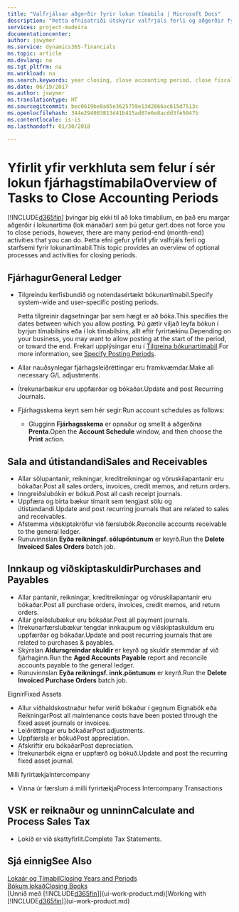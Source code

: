 ```yaml
---
title: "Valfrjálsar aðgerðir fyrir lokun tímabila | Microsoft Docs"
description: "Þetta efnisatriði útskýrir valfrjáls ferli og aðgerðir fyrir lokun fjárhagstímabila í Finance and Operations, Business Edition."
services: project-madeira
documentationcenter: 
author: jswymer
ms.service: dynamics365-financials
ms.topic: article
ms.devlang: na
ms.tgt_pltfrm: na
ms.workload: na
ms.search.keywords: year closing, close accounting period, close fiscal year, aging, creditor payments, vendor payments
ms.date: 06/19/2017
ms.author: jswymer
ms.translationtype: HT
ms.sourcegitcommit: bec0619be0a65e3625759e13d2866ac615d7513c
ms.openlocfilehash: 344e294083813d41b415ad07e6e8acdd3fe5047b
ms.contentlocale: is-is
ms.lasthandoff: 01/30/2018

---
```

# <a name="overview-of-tasks-to-close-accounting-periods"></a><span data-ttu-id="dba49-103">Yfirlit yfir verkhluta sem felur í sér lokun fjárhagstímabila</span><span class="sxs-lookup"><span data-stu-id="dba49-103">Overview of Tasks to Close Accounting Periods</span></span>
[!INCLUDE[d365fin](includes/d365fin_md.md)] <span data-ttu-id="dba49-104"> þvingar þig ekki til að loka tímabilum, en það eru margar aðgerðir í lokunartíma (lok mánaðar) sem þú getur gert.</span><span class="sxs-lookup"><span data-stu-id="dba49-104">does not force you to close periods, however, there are many period-end (month-end) activities that you can do.</span></span> <span data-ttu-id="dba49-105">Þetta efni gefur yfirlit yfir valfrjáls ferli og starfsemi fyrir lokunartímabil.</span><span class="sxs-lookup"><span data-stu-id="dba49-105">This topic provides an overview of optional processes and activities for closing periods.</span></span>  

## <a name="general-ledger"></a><span data-ttu-id="dba49-106">Fjárhagur</span><span class="sxs-lookup"><span data-stu-id="dba49-106">General Ledger</span></span>
* <span data-ttu-id="dba49-107">Tilgreindu kerfisbundið og notendasértækt bókunartímabil.</span><span class="sxs-lookup"><span data-stu-id="dba49-107">Specify system-wide and user-specific posting periods.</span></span>  

    <span data-ttu-id="dba49-108">Þetta tilgreinir dagsetningar þar sem hægt er að bóka.</span><span class="sxs-lookup"><span data-stu-id="dba49-108">This specifies the dates between which you allow posting.</span></span> <span data-ttu-id="dba49-109">Þú gætir viljað leyfa bókun í byrjun tímabilsins eða í lok tímabilsins, allt eftir fyrirtækinu.</span><span class="sxs-lookup"><span data-stu-id="dba49-109">Depending on your business, you may want to allow posting at the start of the period, or toward the end.</span></span> <span data-ttu-id="dba49-110">Frekari upplýsingar eru í [Tilgreina bókunartímabil](finance-how-specify-posting-periods.md).</span><span class="sxs-lookup"><span data-stu-id="dba49-110">For more information, see [Specify Posting Periods](finance-how-specify-posting-periods.md).</span></span>  
* <span data-ttu-id="dba49-111">Allar nauðsynlegar fjárhagsleiðréttingar eru framkvæmdar.</span><span class="sxs-lookup"><span data-stu-id="dba49-111">Make all necessary G/L adjustments.</span></span>  
* <span data-ttu-id="dba49-112">Ítrekunarbækur eru uppfærðar og bókaðar.</span><span class="sxs-lookup"><span data-stu-id="dba49-112">Update and post Recurring Journals.</span></span>  
  <!--* Process Consolidations-->
* <span data-ttu-id="dba49-113">Fjárhagsskema keyrt sem hér segir:</span><span class="sxs-lookup"><span data-stu-id="dba49-113">Run account schedules as follows:</span></span>  
  * <span data-ttu-id="dba49-114">Glugginn **Fjárhagsskema** er opnaður og smellt á aðgerðina **Prenta**.</span><span class="sxs-lookup"><span data-stu-id="dba49-114">Open the **Account Schedule** window, and then choose the **Print** action.</span></span>  

## <a name="sales-and-receivables"></a><span data-ttu-id="dba49-115">Sala and útistandandi</span><span class="sxs-lookup"><span data-stu-id="dba49-115">Sales and Receivables</span></span>
* <span data-ttu-id="dba49-116">Allar sölupantanir, reikningar, kreditreikningar og vöruskilapantanir eru bókaðar.</span><span class="sxs-lookup"><span data-stu-id="dba49-116">Post all sales orders, invoices, credit memos, and return orders.</span></span>  
* <span data-ttu-id="dba49-117">Inngreiðslubókin er bókuð.</span><span class="sxs-lookup"><span data-stu-id="dba49-117">Post all cash receipt journals.</span></span>  
* <span data-ttu-id="dba49-118">Uppfæra og birta bækur tímarit sem tengjast sölu og útistandandi.</span><span class="sxs-lookup"><span data-stu-id="dba49-118">Update and post recurring journals that are related to sales and receivables.</span></span>  
* <span data-ttu-id="dba49-119">Afstemma viðskiptakröfur við færslubók.</span><span class="sxs-lookup"><span data-stu-id="dba49-119">Reconcile accounts receivable to the general ledger.</span></span>  
* <span data-ttu-id="dba49-120">Runuvinnslan **Eyða reikningsf. sölupöntunum** er keyrð.</span><span class="sxs-lookup"><span data-stu-id="dba49-120">Run the **Delete Invoiced Sales Orders** batch job.</span></span>  

## <a name="purchases-and-payables"></a><span data-ttu-id="dba49-121">Innkaup og viðskiptaskuldir</span><span class="sxs-lookup"><span data-stu-id="dba49-121">Purchases and Payables</span></span>
* <span data-ttu-id="dba49-122">Allar pantanir, reikningar, kreditreikningar og vöruskilapantanir eru bókaðar.</span><span class="sxs-lookup"><span data-stu-id="dba49-122">Post all purchase orders, invoices, credit memos, and return orders.</span></span>  
* <span data-ttu-id="dba49-123">Allar greiðslubækur eru bókaðar.</span><span class="sxs-lookup"><span data-stu-id="dba49-123">Post all payment journals.</span></span>  
* <span data-ttu-id="dba49-124">Ítrekunarfærslubækur tengdar innkaupum og viðskiptaskuldum eru uppfærðar og bókaðar.</span><span class="sxs-lookup"><span data-stu-id="dba49-124">Update and post recurring journals that are related to purchases & payables.</span></span>  
* <span data-ttu-id="dba49-125">Skýrslan **Aldursgreindar skuldir** er keyrð og skuldir stemmdar af við fjárhaginn.</span><span class="sxs-lookup"><span data-stu-id="dba49-125">Run the **Aged Accounts Payable** report and reconcile accounts payable to the general ledger.</span></span>  
* <span data-ttu-id="dba49-126">Runuvinnslan **Eyða reikningsf. innk.pöntunum** er keyrð.</span><span class="sxs-lookup"><span data-stu-id="dba49-126">Run the **Delete Invoiced Purchase Orders** batch job.</span></span>  

<span data-ttu-id="dba49-127">Eignir</span><span class="sxs-lookup"><span data-stu-id="dba49-127">Fixed Assets</span></span>
* <span data-ttu-id="dba49-128">Allur viðhaldskostnaður hefur verið bókaður í gegnum Eignabók eða Reikningar</span><span class="sxs-lookup"><span data-stu-id="dba49-128">Post all maintenance costs have been posted through the fixed asset journals or invoices.</span></span>
* <span data-ttu-id="dba49-129">Leiðréttingar eru bókaðar</span><span class="sxs-lookup"><span data-stu-id="dba49-129">Post adjustments.</span></span>
* <span data-ttu-id="dba49-130">Uppfærsla er bókuð</span><span class="sxs-lookup"><span data-stu-id="dba49-130">Post appreciation.</span></span>
* <span data-ttu-id="dba49-131">Afskriftir eru bókaðar</span><span class="sxs-lookup"><span data-stu-id="dba49-131">Post depreciation.</span></span>
* <span data-ttu-id="dba49-132">Ítrekunarbók eigna er uppfærð og bókuð.</span><span class="sxs-lookup"><span data-stu-id="dba49-132">Update and post the recurring fixed asset journal.</span></span>

<span data-ttu-id="dba49-133">Milli fyrirtækja</span><span class="sxs-lookup"><span data-stu-id="dba49-133">Intercompany</span></span>
* <span data-ttu-id="dba49-134">Vinna úr færslum á milli fyrirtækja</span><span class="sxs-lookup"><span data-stu-id="dba49-134">Process Intercompany Transactions</span></span>

## <a name="calculate-and-process-sales-tax"></a><span data-ttu-id="dba49-135">VSK er reiknaður og unninn</span><span class="sxs-lookup"><span data-stu-id="dba49-135">Calculate and Process Sales Tax</span></span>
* <span data-ttu-id="dba49-136">Lokið er við skattyfirlit.</span><span class="sxs-lookup"><span data-stu-id="dba49-136">Complete Tax Statements.</span></span>  

## <a name="see-also"></a><span data-ttu-id="dba49-137">Sjá einnig</span><span class="sxs-lookup"><span data-stu-id="dba49-137">See Also</span></span>
[<span data-ttu-id="dba49-138">Lokaár og Tímabil</span><span class="sxs-lookup"><span data-stu-id="dba49-138">Closing Years and Periods</span></span>](year-close-years-periods.md)  
[<span data-ttu-id="dba49-139">Bókum lokað</span><span class="sxs-lookup"><span data-stu-id="dba49-139">Closing Books</span></span>](year-close-books.md)  
<span data-ttu-id="dba49-140">[Unnið með [!INCLUDE[d365fin](includes/d365fin_md.md)]](ui-work-product.md)</span><span class="sxs-lookup"><span data-stu-id="dba49-140">[Working with [!INCLUDE[d365fin](includes/d365fin_md.md)]](ui-work-product.md)</span></span>

